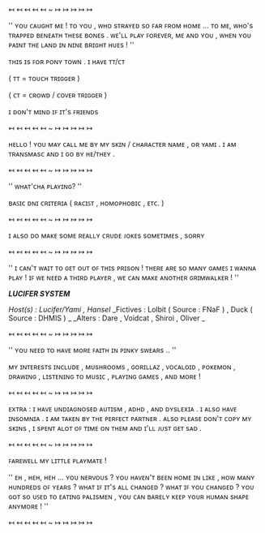 ↤ ↤ ↤ ↤ ↤ ~ ↦ ↦ ↦ ↦ ↦

'' ʏᴏᴜ ᴄᴀᴜɢʜᴛ ᴍᴇ ! ᴛᴏ ʏᴏᴜ , ᴡʜᴏ sᴛʀᴀʏᴇᴅ sᴏ ꜰᴀʀ ꜰʀᴏᴍ ʜᴏᴍᴇ … ᴛᴏ ᴍᴇ, ᴡʜᴏ's ᴛʀᴀᴘᴘᴇᴅ ʙᴇɴᴇᴀᴛʜ ᴛʜᴇsᴇ ʙᴏɴᴇs . ᴡᴇ'ʟʟ ᴘʟᴀʏ ꜰᴏʀᴇᴠᴇʀ, ᴍᴇ ᴀɴᴅ ʏᴏᴜ , ᴡʜᴇɴ ʏᴏᴜ ᴘᴀɪɴᴛ ᴛʜᴇ ʟᴀɴᴅ ɪɴ ɴɪɴᴇ ʙʀɪɢʜᴛ ʜᴜᴇs ! ''

ᴛʜɪs ɪs ꜰᴏʀ ᴘᴏɴʏ ᴛᴏᴡɴ . 
ɪ ʜᴀᴠᴇ ᴛᴛ/ᴄᴛ 

( ᴛᴛ = ᴛᴏᴜᴄʜ ᴛʀɪɢɢᴇʀ ) 

( ᴄᴛ = ᴄʀᴏᴡᴅ / ᴄᴏᴠᴇʀ ᴛʀɪɢɢᴇʀ )

ɪ ᴅᴏɴ'ᴛ ᴍɪɴᴅ ɪꜰ ɪᴛ's ꜰʀɪᴇɴᴅs

↤ ↤ ↤ ↤ ↤ ~ ↦ ↦ ↦ ↦ ↦

ʜᴇʟʟᴏ ! ʏᴏᴜ ᴍᴀʏ ᴄᴀʟʟ ᴍᴇ ʙʏ ᴍʏ sᴋɪɴ / ᴄʜᴀʀᴀᴄᴛᴇʀ ɴᴀᴍᴇ , ᴏʀ ʏᴀᴍɪ . ɪ ᴀᴍ ᴛʀᴀɴsᴍᴀsᴄ ᴀɴᴅ ɪ ɢᴏ ʙʏ ʜᴇ/ᴛʜᴇʏ .

↤ ↤ ↤ ↤ ↤ ~ ↦ ↦ ↦ ↦ ↦

'' ᴡʜᴀᴛ'ᴄʜᴀ ᴘʟᴀʏɪɴɢ? ''

ʙᴀꜱɪᴄ ᴅɴɪ ᴄʀɪᴛᴇʀɪᴀ ( ʀᴀᴄɪꜱᴛ , ʜᴏᴍᴏᴘʜᴏʙɪᴄ , ᴇᴛᴄ. )

↤ ↤ ↤ ↤ ↤ ~ ↦ ↦ ↦ ↦ ↦

ɪ ᴀʟsᴏ ᴅᴏ ᴍᴀᴋᴇ sᴏᴍᴇ ʀᴇᴀʟʟʏ ᴄʀᴜᴅᴇ ᴊᴏᴋᴇs sᴏᴍᴇᴛɪᴍᴇs , sᴏʀʀʏ

↤ ↤ ↤ ↤ ↤ ~ ↦ ↦ ↦ ↦ ↦

'' ɪ ᴄᴀɴ'ᴛ ᴡᴀɪᴛ ᴛᴏ ɢᴇᴛ ᴏᴜᴛ ᴏꜰ ᴛʜɪs ᴘʀɪsᴏɴ ! ᴛʜᴇʀᴇ ᴀʀᴇ sᴏ ᴍᴀɴʏ ɢᴀᴍᴇꜱ ɪ ᴡᴀɴɴᴀ ᴘʟᴀʏ ! ɪꜰ ᴡᴇ ɴᴇᴇᴅ ᴀ ᴛʜɪʀᴅ ᴘʟᴀʏᴇʀ , ᴡᴇ ᴄᴀɴ ᴍᴀᴋᴇ ᴀɴᴏᴛʜᴇʀ ɢʀɪᴍᴡᴀʟᴋᴇʀ ! ''

_**LUCIFER SYSTEM**_

_Host(s) : Lucifer/Yami , Hansel_
_Fictives : Lolbit ( Source : FNaF ) , Duck ( Source : DHMIS ) _
_Alters : Dare , Voidcat , Shiroi , Oliver _


↤ ↤ ↤ ↤ ↤ ~ ↦ ↦ ↦ ↦ ↦

'' ʏᴏᴜ ɴᴇᴇᴅ ᴛᴏ ʜᴀᴠᴇ ᴍᴏʀᴇ ꜰᴀɪᴛʜ ɪɴ ᴘɪɴᴋʏ sᴡᴇᴀʀs .. ''

ᴍʏ ɪɴᴛᴇʀᴇsᴛs ɪɴᴄʟᴜᴅᴇ , ᴍᴜsʜʀᴏᴏᴍs , ɢᴏʀɪʟʟᴀᴢ , ᴠᴏᴄᴀʟᴏɪᴅ , ᴘᴏᴋᴇᴍᴏɴ , ᴅʀᴀᴡɪɴɢ , ʟɪsᴛᴇɴɪɴɢ ᴛᴏ ᴍᴜsɪᴄ , ᴘʟᴀʏɪɴɢ ɢᴀᴍᴇs , ᴀɴᴅ ᴍᴏʀᴇ !

↤ ↤ ↤ ↤ ↤ ~ ↦ ↦ ↦ ↦ ↦ 

ᴇxᴛʀᴀ : ɪ ʜᴀᴠᴇ ᴜɴᴅɪᴀɢɴᴏsᴇᴅ ᴀᴜᴛɪsᴍ , ᴀᴅʜᴅ , ᴀɴᴅ ᴅʏsʟᴇxɪᴀ . ɪ ᴀʟsᴏ ʜᴀᴠᴇ ɪɴsᴏᴍɴɪᴀ . ɪ ᴀᴍ ᴛᴀᴋᴇɴ ʙʏ ᴛʜᴇ ᴘᴇʀꜰᴇᴄᴛ ᴘᴀʀᴛɴᴇʀ . ᴀʟsᴏ ᴘʟᴇᴀsᴇ ᴅᴏɴ'ᴛ ᴄᴏᴘʏ ᴍʏ sᴋɪɴs , ɪ sᴘᴇɴᴛ ᴀʟᴏᴛ ᴏꜰ ᴛɪᴍᴇ ᴏɴ ᴛʜᴇᴍ ᴀɴᴅ ɪ'ʟʟ ᴊᴜsᴛ ɢᴇᴛ sᴀᴅ .

↤ ↤ ↤ ↤ ↤ ~ ↦ ↦ ↦ ↦ ↦

ꜰᴀʀᴇᴡᴇʟʟ ᴍʏ ʟɪᴛᴛʟᴇ ᴘʟᴀʏᴍᴀᴛᴇ !

'' ᴇʜ , ʜᴇʜ, ʜᴇʜ … ʏᴏᴜ ɴᴇʀᴠᴏᴜs ? ʏᴏᴜ ʜᴀᴠᴇɴ'ᴛ ʙᴇᴇɴ ʜᴏᴍᴇ ɪɴ ʟɪᴋᴇ , ʜᴏᴡ ᴍᴀɴʏ ʜᴜɴᴅʀᴇᴅs ᴏꜰ ʏᴇᴀʀs ? ᴡʜᴀᴛ ɪꜰ ɪᴛ's ᴀʟʟ ᴄʜᴀɴɢᴇᴅ ? ᴡʜᴀᴛ ɪꜰ ʏᴏᴜ ᴄʜᴀɴɢᴇᴅ ? ʏᴏᴜ ɢᴏᴛ sᴏ ᴜꜱᴇᴅ ᴛᴏ ᴇᴀᴛɪɴɢ ᴘᴀʟɪsᴍᴇɴ , ʏᴏᴜ ᴄᴀɴ ʙᴀʀᴇʟʏ ᴋᴇᴇᴘ ʏᴏᴜʀ ʜᴜᴍᴀɴ sʜᴀᴘᴇ ᴀɴʏᴍᴏʀᴇ ! ''

↤ ↤ ↤ ↤ ↤ ~ ↦ ↦ ↦ ↦ ↦
